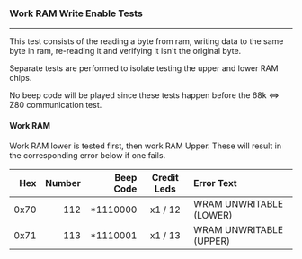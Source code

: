 ### Work RAM Write Enable Tests
---

This test consists of the reading a byte from ram, writing data to the same
byte in ram, re-reading it and verifying it isn't the original byte.

Separate tests are performed to isolate testing the upper and lower RAM chips.

No beep code will be played since these tests happen before the 68k <=> Z80
communication test.

#### Work RAM
Work RAM lower is tested first, then work RAM Upper.  These will result in the
corresponding error below if one fails.

|  Hex  | Number | Beep Code |  Credit Leds  | Error Text |
| ----: | -----: | --------: | :-----------: | :--------- |
|  0x70 |    112 |  *1110000 |       x1 / 12 | WRAM UNWRITABLE (LOWER) |
|  0x71 |    113 |  *1110001 |       x1 / 13 | WRAM UNWRITABLE (UPPER) |
